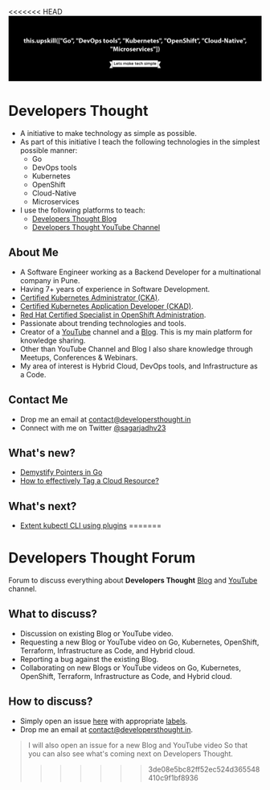 <<<<<<< HEAD
![Developers Thought](https://raw.githubusercontent.com/developersthought/developersthought/main/banner.png)

# Developers Thought

- A initiative to make technology as simple as possible.
- As part of this initiative I teach the following technologies in the simplest possible manner:
  - Go
  - DevOps tools
  - Kubernetes
  - OpenShift
  - Cloud-Native
  - Microservices
- I use the following platforms to teach:
  - [Developers Thought Blog](https://developersthought.in/)
  - [Developers Thought YouTube Channel](https://www.youtube.com/developersthought)

## About Me

- A Software Engineer working as a Backend Developer for a multinational company in Pune.
- Having 7+ years of experience in Software Development.
- [Certified Kubernetes Administrator (CKA)](https://www.credly.com/badges/cb4e1eb0-13ad-4d97-8f2d-76faa6653c83/public_url).
- [Certified Kubernetes Application Developer (CKAD)](https://www.credly.com/badges/93a896cc-cc06-42a4-980e-5a881b672239/public_url).
- [Red Hat Certified Specialist in OpenShift Administration](https://rhtapps.redhat.com/certifications/badge/verify/S2KHQWEPYUGPYECI7AY2YXFOYIAEQU3CUPSQX2KSDXT6RW46LQ3USGMBTDNSOFVX22WYNJ63KCC3BBTAOIVCQWO7U3Z7NRP66BA673I=).
- Passionate about trending technologies and tools.
- Creator of a [YouTube](https://www.youtube.com/developersthought) channel and a [Blog](https://developersthought.in/). This is my main platform for knowledge sharing.
- Other than YouTube Channel and Blog I also share knowledge through Meetups, Conferences & Webinars.
- My area of interest is Hybrid Cloud, DevOps tools, and Infrastructure as a Code.

## Contact Me

- Drop me an email at [contact@developersthought.in](mailto:contact@developersthought.in)
- Connect with me on Twitter [@sagarjadhv23](https://twitter.com/sagarjadhv23) 

## What's new?

- [Demystify Pointers in Go](https://developersthought.in/go/2021/04/21/go-pointer.html)
- [How to effectively Tag a Cloud Resource?](https://developersthought.in/cloud/terraform/2021/01/26/tag-cloud.html)

## What's next?

- [Extent kubectl CLI using plugins](https://github.com/developersthought/roadmap/issues/1)
=======
# Developers Thought Forum

Forum to discuss everything about **Developers Thought** [Blog](https://developersthought.in/) and [YouTube](https://www.youtube.com/developersthought) channel.

## What to discuss?

- Discussion on existing Blog or YouTube video.
- Requesting a new Blog or YouTube video on Go, Kubernetes, OpenShift, Terraform, Infrastructure as Code, and Hybrid cloud.
- Reporting a bug against the existing Blog.
- Collaborating on new Blogs or YouTube videos on Go, Kubernetes, OpenShift, Terraform, Infrastructure as Code, and Hybrid cloud.
 
 ## How to discuss?

 - Simply open an issue [here](https://github.com/developersthought/roadmap/issues) with appropriate [labels](https://github.com/developersthought/roadmap/labels).
 - Drop me an email at [contact@developersthought.in](mailto:contact@developersthought.in).

> I will also open an issue for a new Blog and YouTube video So that you can also see what's coming next on Developers Thought.
>>>>>>> 3de08e5bc82ff52ec524d365548410c9f1bf8936
